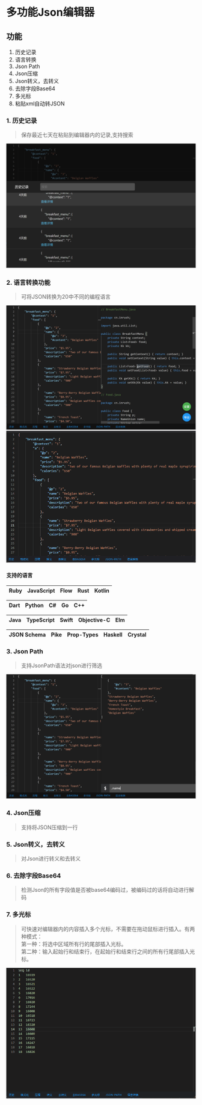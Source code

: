 # 多功能Json编辑器

## 功能

1. 历史记录
2. 语言转换
3. Json Path
4. Json压缩
5. Json转义，去转义
6. 去除字段Base64
7. 多光标
8. 粘贴xml自动转JSON

### 1. 历史记录

> 保存最近七天在粘贴到编辑器内的记录,支持搜索

![历史记录](images/history.png)

### 2. 语言转换功能

> 可将JSON转换为20中不同的编程语言

![语言转换功能](images/language.png)
![语言转换功能](images/language.gif)

#### 支持的语言

| Ruby | JavaScript | Flow | Rust | Kotlin |
|------|------------|------|------|--------|

| Dart | Python | C#  | Go  | C++ |
|------|--------|-----|-----|-----|

| Java | TypeScript | Swift | Objective-C | Elm |
|------|------------|-------|-------------|-----|

| JSON Schema | Pike | Prop-Types | Haskell | Crystal |
|-------------|------|------------|---------|---------|

### 3. Json Path

> 支持JsonPath语法对json进行筛选

![Json Path](images/jsonPath.png)

### 4. Json压缩

> 支持将JSON压缩到一行

### 5. Json转义，去转义

> 对Json进行转义和去转义

### 6. 去除字段Base64

> 检测Json的所有字段值是否被base64编码过，被编码过的话将自动进行解码

### 7. 多光标

> 可快速对编辑器内的内容插入多个光标，不需要在拖动鼠标进行插入。有两种模式：<br/>
> 第一种：将选中区域所有行的尾部插入光标。<br/>
> 第二种：输入起始行和结束行，在起始行和结束行之间的所有行尾部插入光标。

![多光标](images/multipleCursor.gif)

